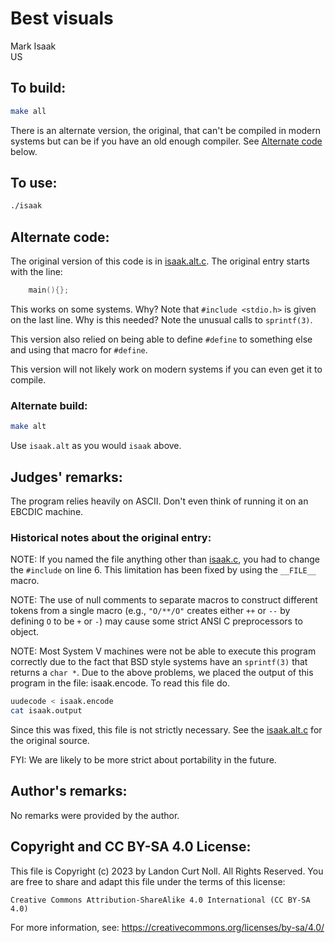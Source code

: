 # Best visuals

Mark Isaak\
US


## To build:

```sh
make all
```

There is an alternate version, the original, that can't be compiled in modern
systems but can be if you have an old enough compiler. See [Alternate
code](#alternate-code) below.


## To use:

```sh
./isaak
```


## Alternate code:

The original version of this code is in [isaak.alt.c](isaak.alt.c).
The original entry starts with the line:

```c
	main(){};
```

This works on some systems.  Why?  Note that `#include <stdio.h>` is given on
the last line.  Why is this needed?  Note the unusual calls to `sprintf(3)`.

This version also relied on being able to define `#define` to something else and
using that macro for `#define`.

This version will not likely work on modern systems if you can even get it to
compile.


### Alternate build:

```sh
make alt
```

Use `isaak.alt` as you would `isaak` above.


## Judges' remarks:

The program relies heavily on ASCII.  Don't even think of running it on
an EBCDIC machine.

### Historical notes about the original entry:

NOTE: If you named the file anything other than [isaak.c](isaak.c), you had to
change the `#include` on line 6. This limitation has been fixed by using the
`__FILE__` macro.

NOTE: The use of null comments to separate macros to construct different tokens
from a single macro (e.g., `"O/**/O"` creates either `++` or `--` by defining
`O` to be `+` or `-`) may cause some strict ANSI C preprocessors to object.

NOTE: Most System V machines were not be able to execute this program correctly
due to the fact that BSD style systems have an `sprintf(3)` that returns a `char
*`.  Due to the above problems, we placed the output of this program in the
file: isaak.encode.  To read this file do.

```sh
uudecode < isaak.encode
cat isaak.output
```

Since this was fixed, this file is not strictly necessary. See the
[isaak.alt.c](isaak.alt.c) for the original source.

FYI: We are likely to be more strict about portability in the future.


## Author's remarks:

No remarks were provided by the author.


## Copyright and CC BY-SA 4.0 License:

This file is Copyright (c) 2023 by Landon Curt Noll.  All Rights Reserved.
You are free to share and adapt this file under the terms of this license:

    Creative Commons Attribution-ShareAlike 4.0 International (CC BY-SA 4.0)

For more information, see: https://creativecommons.org/licenses/by-sa/4.0/
